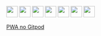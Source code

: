 
<p>
    <img src="https://raw.githubusercontent.com/Allanksr/meu-primeiro-jogo-multiplayer/master/playground/pwa-pod/preview/prompt0.gif" width="30">     <img src="https://raw.githubusercontent.com/Allanksr/meu-primeiro-jogo-multiplayer/master/playground/pwa-pod/preview/prompt1.gif" width="30">     <img src="https://raw.githubusercontent.com/Allanksr/meu-primeiro-jogo-multiplayer/master/playground/pwa-pod/preview/prompt2.gif" width="30"> 
    <img src="https://raw.githubusercontent.com/Allanksr/meu-primeiro-jogo-multiplayer/master/playground/pwa-pod/preview/phone0.jpeg" width="30"> 
<img src="https://raw.githubusercontent.com/Allanksr/meu-primeiro-jogo-multiplayer/master/playground/pwa-pod/preview/phone1.jpeg" width="30">
  <img src="https://raw.githubusercontent.com/Allanksr/meu-primeiro-jogo-multiplayer/master/playground/pwa-pod/preview/phone2.jpeg" width="30">
  <img src="https://raw.githubusercontent.com/Allanksr/meu-primeiro-jogo-multiplayer/master/playground/pwa-pod/preview/phone3.jpeg" width="30">
</p>
  
[PWA no Gitpod](http://gitpod.io/#experiment=pwa-pod/https://github.com/Allanksr/meu-primeiro-jogo-multiplayer) 
